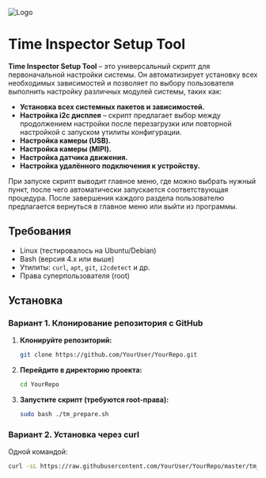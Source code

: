 ![Logo](https://i.imgur.com/h6FyoA5.png)

# Time Inspector Setup Tool

**Time Inspector Setup Tool** – это универсальный скрипт для первоначальной настройки системы. Он автоматизирует установку всех необходимых зависимостей и позволяет по выбору пользователя выполнить настройку различных модулей системы, таких как:

- **Установка всех системных пакетов и зависимостей.**
- **Настройка i2c дисплея** – скрипт предлагает выбор между продолжением настройки после перезагрузки или повторной настройкой с запуском утилиты конфигурации.
- **Настройка камеры (USB).**
- **Настройка камеры (MIPI).**
- **Настройка датчика движения.**
- **Настройка удалённого подключения к устройству.**

При запуске скрипт выводит главное меню, где можно выбрать нужный пункт, после чего автоматически запускается соответствующая процедура. После завершения каждого раздела пользователю предлагается вернуться в главное меню или выйти из программы.

## Требования

- Linux (тестировалось на Ubuntu/Debian)
- Bash (версия 4.x или выше)
- Утилиты: `curl`, `apt`, `git`, `i2cdetect` и др.
- Права суперпользователя (root)

## Установка

### Вариант 1. Клонирование репозитория с GitHub

1. **Клонируйте репозиторий:**

    ```bash
    git clone https://github.com/YourUser/YourRepo.git
    ```

2. **Перейдите в директорию проекта:**

    ```bash
    cd YourRepo
    ```

3. **Запустите скрипт (требуются root-права):**

    ```bash
    sudo bash ./tm_prepare.sh
    ```

### Вариант 2. Установка через curl

Одной командой:

```bash
curl -sL https://raw.githubusercontent.com/YourUser/YourRepo/master/tm_prepare.sh | sudo bash
